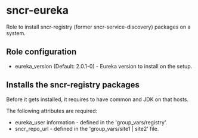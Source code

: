 # sncr-eureka

Role to install sncr-registry (former sncr-service-discovery) packages on a system.

## Role configuration

* eureka_version (Default: 2.0.1-0) - Eureka version to install on the setup.

## Installs the sncr-registry packages

Before it gets installed, it requires to have common and JDK on that hosts.

The following attributes are required:

* eureka_user information - defined in the 'group_vars/registry'.
* sncr_repo_url - defined in the 'group_vars/site1 | site2' file.
